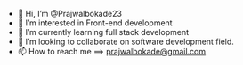 - 👋 Hi, I’m @Prajwalbokade23
- 👀 I’m interested in Front-end development
- 🌱 I’m currently learning full stack development 
- 💞️ I’m looking to collaborate on software development field.
- 📫 How to reach me ==> prajwalbokade@gmail.com


<!---
Prajwalbokade23/Prajwalbokade23 is a ✨ special ✨ repository because its `README.md` (this file) appears on your GitHub profile.
You can click the Preview link to take a look at your changes.
--->
